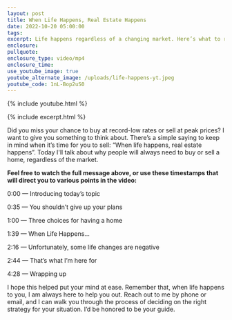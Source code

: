 ```yaml
---
layout: post
title: When Life Happens, Real Estate Happens
date: 2022-10-20 05:00:00
tags:
excerpt: Life happens regardless of a changing market. Here’s what to remember.
enclosure:
pullquote:
enclosure_type: video/mp4
enclosure_time:
use_youtube_image: true
youtube_alternate_image: /uploads/life-happens-yt.jpeg
youtube_code: 1nL-Bop2uS0
---
```

{% include youtube.html %}

{% include excerpt.html %}

Did you miss your chance to buy at record-low rates or sell at peak prices? I want to give you something to think about. There’s a simple saying to keep in mind when it’s time for you to sell: “When life happens, real estate happens”. Today I'll talk about why people will always need to buy or sell a home, regardless of the market.

**Feel free to watch the full message above, or use these timestamps that will direct you to various points in the video:**

0:00 — Introducing today’s topic

0:35 — You shouldn’t give up your plans

1:00 — Three choices for having a home

1:39 — When Life Happens…

2:16 — Unfortunately, some life changes are negative

2:44 — That’s what I’m here for

4:28 — Wrapping up

I hope this helped put your mind at ease. Remember that, when life happens to you, I am always here to help you out. Reach out to me by phone or email, and I can walk you through the process of deciding on the right strategy for your situation. I’d be honored to be your guide.
